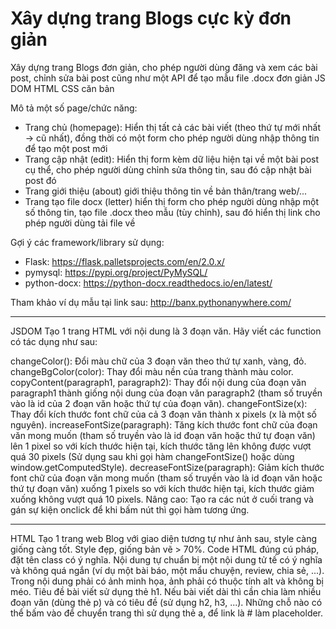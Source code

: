 # Xây dựng trang Blogs cực kỳ đơn giản

Xây dựng trang Blogs đơn giản, cho phép người dùng đăng và xem các bài post, chỉnh sửa bài post cũng như một API để tạo mẫu file .docx đơn giản
JS DOM
HTML CSS căn bản

Mô tả một số page/chức năng:

-   Trang chủ (homepage): Hiển thị tất cả các bài viết (theo thứ tự mới nhất -> cũ nhất), đồng thời có một form cho phép người dùng nhập thông tin để tạo một post mới
-   Trang cập nhật (edit): Hiển thị form kèm dữ liệu hiện tại về một bài post cụ thể, cho phép người dùng chỉnh sửa thông tin, sau đó cập nhật bài post đó
-   Trang giới thiệu (about) giới thiệu thông tin về bản thân/trang web/...
-   Trang tạo file docx (letter) hiển thị form cho phép người dùng nhập một số thông tin, tạo file .docx theo mẫu (tùy chỉnh), sau đó hiển thị link cho phép người dùng tải file về

Gợi ý các framework/library sử dụng:

-   Flask: https://flask.palletsprojects.com/en/2.0.x/
-   pymysql: https://pypi.org/project/PyMySQL/
-   python-docx: https://python-docx.readthedocs.io/en/latest/

Tham khảo ví dụ mẫu tại link sau: http://banx.pythonanywhere.com/


-----
JSDOM
Tạo 1 trang HTML với nội dung là 3 đoạn văn. Hãy viết các function có tác dụng như sau:

changeColor(): Đổi màu chữ của 3 đoạn văn theo thứ tự xanh, vàng, đỏ.
changeBgColor(color): Thay đổi màu nền của trang thành màu color.
copyContent(paragraph1, paragraph2): Thay đổi nội dung của đoạn văn paragraph1 thành giống nội dung của đoạn văn paragraph2 (tham số truyền vào là id của 2 đoạn văn hoặc thứ tự của đoạn văn).
changeFontSize(x): Thay đổi kích thước font chữ của cả 3 đoạn văn thành x pixels (x là một số nguyên).
increaseFontSize(paragraph): Tăng kích thước font chữ của đoạn văn mong muốn (tham số truyền vào là id đoạn văn hoặc thứ tự đoạn văn) lên 1 pixel so với kích thước hiện tại, kích thước tăng lên không được vượt quá 30 pixels (Sử dụng sau khi gọi hàm changeFontSize() hoặc dùng window.getComputedStyle).
decreaseFontSize(paragraph): Giảm kích thước font chữ của đoạn văn mong muốn (tham số truyền vào là id đoạn văn hoặc thứ tự đoạn văn) xuống 1 pixels so với kích thước hiện tại, kích thước giảm xuống không vượt quá 10 pixels.
Nâng cao: Tạo ra các nút ở cuối trang và gán sự kiện onclick để khi bấm nút thì gọi hàm tương ứng.

-----
HTML
Tạo 1 trang web Blog với giao diện tương tự như ảnh sau, style càng giống càng tốt.
Style đẹp, giống bản vẽ > 70%. Code HTML đúng cú pháp, đặt tên class có ý nghĩa.
Nội dung tự chuẩn bị một nội dung tử tế có ý nghĩa và không quá ngắn (ví dụ một bài báo, một mẩu chuyện, review, chia sẻ, ...).
Trong nội dung phải có ảnh minh họa, ảnh phải có thuộc tính alt và không bị méo.
Tiêu đề bài viết sử dụng thẻ h1. Nếu bài viết dài thì cần chia làm nhiều đoạn văn (dùng thẻ p) và có tiêu đề (sử dụng h2, h3, ...).
Những chỗ nào có thể bấm vào để chuyển trang thì sử dụng thẻ a, để link là # làm placeholder.